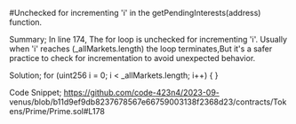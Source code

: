 #Unchecked for incrementing 'i' in the getPendingInterests(address) function.

Summary;
In line 174, The for loop is unchecked for incrementing 'i'. Usually when 'i' reaches (_allMarkets.length) the 
loop terminates,But it's a safer practice to check for incrementation to avoid unexpected behavior.

Solution;
 for (uint256 i = 0; i < _allMarkets.length; i++) {
 }

Code Snippet;
https://github.com/code-423n4/2023-09- 
venus/blob/b11d9ef9db8237678567e66759003138f2368d23/contracts/Tokens/Prime/Prime.sol#L178

